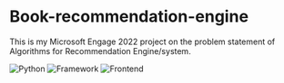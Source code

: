# Book-recommendation-engine
This is my Microsoft Engage 2022 project on the problem statement of Algorithms for Recommendation Engine/system.

![Python](https://img.shields.io/badge/Python-3.8-blueviolet)
![Framework](https://img.shields.io/badge/Framework-Flask-red)
![Frontend](https://img.shields.io/badge/Frontend-HTML/Bootstrap-green)
